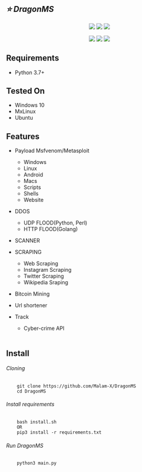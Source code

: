 ## ***:star: DragonMS***
<p align="center">
  <img src="https://img.shields.io/badge/Version-v0.2-blue">
  <img src="https://img.shields.io/badge/Python-v3.7%2B-blue">
  <img src="https://komarev.com/ghpvc/?username=Malam-X&label=Views&color=blue&style=plastic">
</p>
<p align="center">
  <img src="https://img.shields.io/badge/Author-DR4G0N5-cyan?style=plastic&logo=appveyor">
  <img src="https://img.shields.io/badge/Open%20Source-Yes-cyan?style=plastic&logo=appveyor">
  <img src="https://img.shields.io/badge/Written%20In-PYTHON-cyan?style=plastic&logo=appveyor">
</p>

## Requirements

-   Python 3.7+

## Tested On

-   Windows 10
-   MxLinux
-   Ubuntu

## Features

-   Payload Msfvenom/Metasploit
    -   Windows
    -   Linux
    -   Android
    -   Macs
    -   Scripts
    -   Shells
    -   Website
-   DDOS
    -   UDP FLOOD(Python, Perl)
    -   HTTP FLOOD(Golang)
-   SCANNER
-   SCRAPING
    -   Web Scraping
    -   Instagram Scraping
    -   Twitter Scraping
    -   Wikipedia Sraping<br>

-   Bitcoin Mining
-   Url shortener
-   Track
    -   Cyber-crime API
<br><br>

## Install

###### *Cloning*
```
    git clone https://github.com/Malam-X/DragonMS
    cd DragonMS
```
###### *Install requirements*
```
    bash install.sh
    OR
    pip3 install -r requirements.txt
```
###### *Run DragonMS*
```
    python3 main.py
```
<br>
<br>
